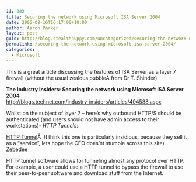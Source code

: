 ```yaml
---
id: 302
title: Securing the network using Microsoft ISA Server 2004
date: 2005-08-16T16:17:00+10:00
author: Aaron Parker
layout: post
guid: http://blog.stealthpuppy.com/uncategorized/securing-the-network-using-microsoft-isa-server-2004
permalink: /securing-the-network-using-microsoft-isa-server-2004/
categories:
  - Microsoft
---
```

This is a great article discussing the features of ISA Server as a layer 7 firewall (without the usual zealous bubbleÂ from Dr T. Shinder)

**The Industry Insiders: Securing the network using Microsoft ISA Server 2004**  
<http://blogs.technet.com/industry_insiders/articles/404588.aspx>

Whilst on the subject of layer 7 &#8211; here&#8217;s why outbound HTTP/S should be authenticated (and users should not have admin access to their workstations)- _HTTP Tunnels_:

[HTTP Tunnel](http://www.http-tunnel.com/)Â  (I think this one is particularly insidious, because they sell it as a &#8220;service&#8221;, lets hope the CEO does&#8217;nt stumble across this site)  
[Zebedee](http://www.winton.org.uk/zebedee/)

HTTP tunnel software allows for tunneling almost any protocol over HTTP. For example, a user could use a HTTP tunnel to bypass the firewall to use their peer-to-peer software and download stuff from the Internet.

<img width="1" src="http://blogs.virtualserver.tv/aggbug.aspx?PostID=36" height="1" />
